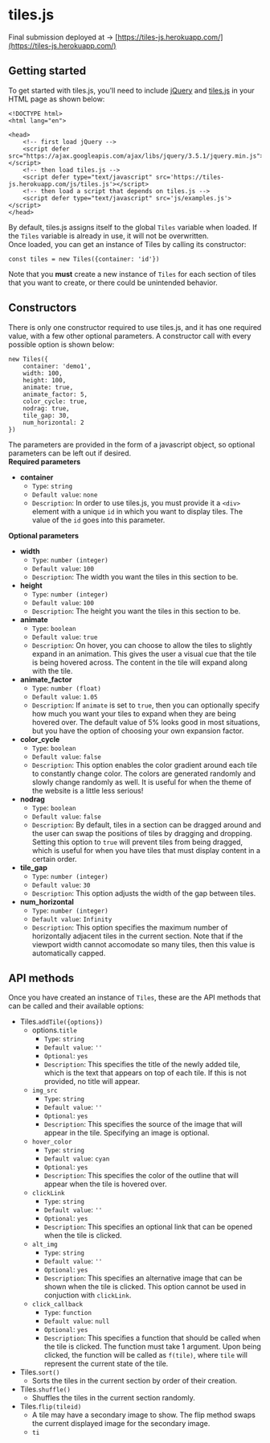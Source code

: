 # tiles.js

Final submission deployed at -> [https://tiles-js.herokuapp.com/](https://tiles-js.herokuapp.com/)


## Getting started
To get started with tiles.js, you'll need to include [jQuery](https://ajax.googleapis.com/ajax/libs/jquery/3.5.1/jquery.min.js) and [tiles.js](https://tiles-js.herokuapp.com/js/tiles.js) in your HTML page as shown below:
```
<!DOCTYPE html>
<html lang="en">

<head>
    <!-- first load jQuery -->
    <script defer src="https://ajax.googleapis.com/ajax/libs/jquery/3.5.1/jquery.min.js"></script>
    <!-- then load tiles.js -->
    <script defer type="text/javascript" src='https://tiles-js.herokuapp.com/js/tiles.js'></script>
    <!-- then load a script that depends on tiles.js -->
    <script defer type="text/javascript" src='js/examples.js'></script>
</head>
```
By default, tiles.js assigns itself to the global `Tiles` variable when loaded. If the `Tiles` variable is already in use, it will not be overwritten.  
Once loaded, you can get an instance of Tiles by calling its constructor:
```
const tiles = new Tiles({container: 'id'})
```
Note that you **must** create a new instance of `Tiles` for each section of tiles that you want to create, or there could be unintended behavior.


## Constructors
There is only one constructor required to use tiles.js, and it has one required value, with a few other optional parameters. A constructor call with every possible option is shown below:
```
new Tiles({
    container: 'demo1',
    width: 100,
    height: 100,
    animate: true,
    animate_factor: 5,
    color_cycle: true,
    nodrag: true,
    tile_gap: 30,
    num_horizontal: 2
})
```
The parameters are provided in the form of a javascript object, so optional parameters can be left out if desired.  
**Required parameters**
- **container**
    - `Type`: `string`
    - `Default value`: `none`
    - `Description`: In order to use tiles.js, you must provide it a `<div>` element with a unique `id` in which you want to display tiles. The value of the `id` goes into this parameter.  

**Optional parameters**
- **width**
    - `Type`: `number (integer)`
    - `Default value`: `100`
    - `Description`: The width you want the tiles in this section to be.
- **height**
    - `Type`: `number (integer)`
    - `Default value`: `100`
    - `Description`: The height you want the tiles in this section to be.
- **animate**
    - `Type`: `boolean`
    - `Default value`: `true`
    - `Description`: On hover, you can choose to allow the tiles to slightly expand in an animation. This gives the user a visual cue that the tile is being hovered across. The content in the tile will expand along with the tile.
- **animate_factor**
    - `Type`: `number (float)`
    - `Default value`: `1.05`
    - `Description`: If `animate` is set to `true`, then you can optionally specify how much you want your tiles to expand when they are being hovered over. The default value of 5% looks good in most situations, but you have the option of choosing your own expansion factor.
- **color_cycle**
    - `Type`: `boolean`
    - `Default value`: `false`
    - `Description`: This option enables the color gradient around each tile to constantly change color. The colors are generated randomly and slowly change randomly as well. It is useful for when the theme of the website is a little less serious!
- **nodrag**
    - `Type`: `boolean`
    - `Default value`: `false`
    - `Description`: By default, tiles in a section can be dragged around and the user can swap the positions of tiles by dragging and dropping. Setting this option to `true` will prevent tiles from being dragged, which is useful for when you have tiles that must display content in a certain order.
- **tile_gap**
    - `Type`: `number (integer)`
    - `Default value`: `30`
    - `Description`: This option adjusts the width of the gap between tiles.
- **num_horizontal**
    - `Type`: `number (integer)`
    - `Default value`: `Infinity`
    - `Description`: This option specifies the maximum number of horizontally adjacent tiles in the current section. Note that if the viewport width cannot accomodate so many tiles, then this value is automatically capped.


## API methods
Once you have created an instance of `Tiles`, these are the API methods that can be called and their available options:
- Tiles.`addTile({options})`
    - options.`title`
        - `Type`: `string`
        - `Default value`: `''`
        - `Optional`: `yes`
        - `Description`: This specifies the title of the newly added tile, which is the text that appears on top of each tile. If this is not provided, no title will appear.
    - `img_src`
        - `Type`: `string`
        - `Default value`: `''`
        - `Optional`: `yes`
        - `Description`: This specifies the source of the image that will appear in the tile. Specifying an image is optional.
    - `hover_color`
        - `Type`: `string`
        - `Default value`: `cyan`
        - `Optional`: `yes`
        - `Description`: This specifies the color of the outline that will appear when the tile is hovered over.
    - `clickLink`
        - `Type`: `string`
        - `Default value`: `''`
        - `Optional`: `yes`
        - `Description`: This specifies an optional link that can be opened when the tile is clicked.
    - `alt_img`
        - `Type`: `string`
        - `Default value`: `''`
        - `Optional`: `yes`
        - `Description`: This specifies an alternative image that can be shown when the tile is clicked. This option cannot be used in conjuction with `clickLink`.
    - `click_callback`
        - `Type`: `function`
        - `Default value`: `null`
        - `Optional`: `yes`
        - `Description`: This specifies a function that should be called when the tile is clicked. The function must take 1 argument. Upon being clicked, the function will be called as `f(tile)`, where `tile` will represent the current state of the tile.
- Tiles.`sort()`
    - Sorts the tiles in the current section by order of their creation.
- Tiles.`shuffle()`
    - Shuffles the tiles in the current section randomly.
- Tiles.`flip(tileid)`
    - A tile may have a secondary image to show. The flip method swaps the current displayed image for the secondary image.
    - `ti`
